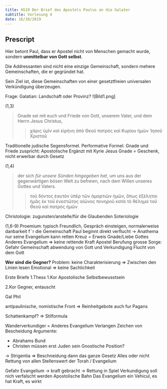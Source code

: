 ```yaml
---
title: HS19 Der Brief des Apostels Paulus an die Galater
subtitle: Vorlesung 4
date: 16/10/2019
---
```


## Prescript

Hier betont Paul, dass er Apostel nicht von Menschen gemacht wurde, sondern **unmittelbar von Gott selbst**.

Die Addressanten sind nicht eine einzige Gemeinschaft, sondern mehere Gemeinschaften, die er gegründet hat.

Sein Ziel ist, diese Gemeinschaften von einer gesetztfreien universalen Verkündigung überzeugen.

Frage: Galatian: Landschaft oder Provinz?
![Bild1.png]

(1,3)
> Gnade sei mit euch und Friede von Gott, unserem Vater, und dem Herrn Jesus Christus,
> > χάρις ὑμῖν καὶ εἰρήνη ἀπὸ Θεοῦ πατρὸς καὶ Κυρίου ἡμῶν Ἰησοῦ Χριστοῦ 

Traditionelle judische Segensformel. 
Performative Formel. Gnade und Friede zuspricht: Apostolische
Ergänzt mit Kyrie Jesus
Gnade = Geschenk, nicht erwerbar durch Gesetz

(1,4)
> der sich *für unsere Sünden hingegeben hat*, um uns aus der gegenwärtigen bösen Welt zu befreien, nach dem Willen unseres Gottes und Vaters.
> > τοῦ δόντος ἑαυτὸν ὑπὲρ τῶν ἁμαρτιῶν ἡμῶν, ὅπως ἐξέληται ἡμᾶς ἐκ τοῦ ἐνεστῶτος αἰῶνος πονηροῦ κατὰ τὸ θέλημα τοῦ Θεοῦ καὶ πατρὸς ἡμῶν

Christologie: zugunsten/anstelle/für die Glaubenden
Soteriologie

(1,6-9)
Proemium: typisch Freundlich, Gespräch einsteigen, normalerweise danbarkeit f¨r die Gemeinschaft
Paul beginnt direkt 
verflucht -> Anathema
nur seine Evangelium kann retten
Kreuz = Erweis Gnade/Liebe Gottes
Anderes Evangelium => keine rettende Kraft
Apostel Berufung
grosse Sorge: Gefahr Gemeinschaft abwendung von Gott und Verkundigung
Flucht von dem Gott

**Wer sind die Gegner?**
Problem: keine Charakterisierung
=> Zwischen den Linien lesen
Emotional => keine Sachlichkeit

Erste Briefe
1.Thess
1.Kor
Apostolische Selbstbewusstsein

2.Kor
Gegner, entauscht

Gal
Phil

antipaulinische, nomistische Front
=> Reinheitgebote auch fur Pagans

Schattenkampf? => Stilformula

Wanderverkundiger = Anderes Evangelium
Verlangen Zeichen von Bescheidung
Argumente:
- Abrahams Bund
- Christen müssen erst Juden sein
Gnostische Position?

-> Strigentia => Beschneidung dann das ganze Gesetz
Alles oder nicht
Rettung von allen
Stellenswert der Torah / Evangelium

Gefahr
Evangelium -> kraft gebracht -> Rettung in Spiel
Verkundigung soll nich verfalscht werden
Apostolische Bahn
Das Evangelium ein Vehicul, es hat Kraft, es wirkt
